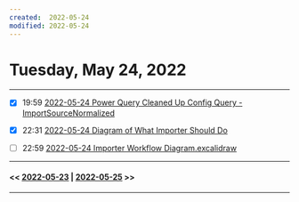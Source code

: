 ```yaml
---
created:  2022-05-24
modified: 2022-05-24
---
```

# Tuesday, May 24, 2022
---

- [x] 19:59 [2022-05-24 Power Query Cleaned Up Config Query - ImportSourceNormalized](2022-05-24%20Power%20Query%20Cleaned%20Up%20Config%20Query%20-%20ImportSourceNormalized.md)
- [x] 22:31 [2022-05-24 Diagram of What Importer Should Do](2022-05-24%20Diagram%20of%20What%20Importer%20Should%20Do.md)
- [ ] 22:59 [2022-05-24 Importer Workflow Diagram.excalidraw](diagrams/2022-05-24%20Importer%20Workflow%20Diagram.excalidraw.md)



---
#### << [2022-05-23](2022-05-23) | [2022-05-25](2022-05-25.md) >>
---


